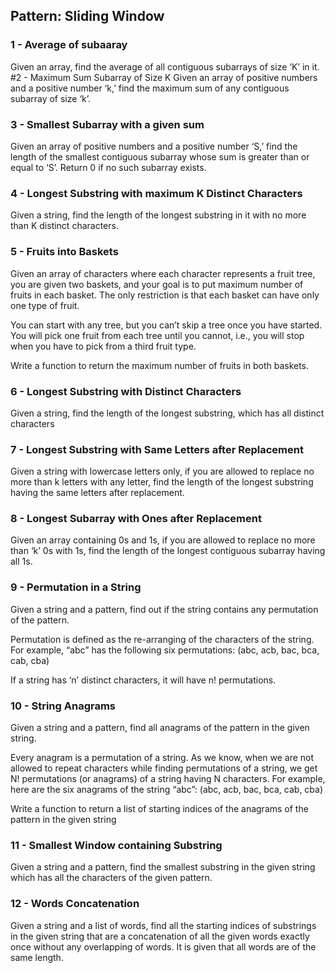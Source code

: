 Pattern:  Sliding Window
-
### 1 - Average of subaaray
Given an array, find the average of all contiguous subarrays of size ‘K’ in it.
#2 - Maximum Sum Subarray of Size K
Given an array of positive numbers and a positive number ‘k,’ find the maximum sum of any contiguous subarray of size ‘k’.
### 3 - Smallest Subarray with a given sum
Given an array of positive numbers and a positive number ‘S,’ find the length of the smallest contiguous subarray whose sum is greater than or equal to ‘S’. Return 0 if no such subarray exists.
### 4 - Longest Substring with maximum K Distinct Characters
Given a string, find the length of the longest substring in it with no more than K distinct characters.
### 5 - Fruits into Baskets
Given an array of characters where each character represents a fruit tree, you are given two baskets, and your goal is to put maximum number of fruits in each basket. The only restriction is that each basket can have only one type of fruit.

You can start with any tree, but you can’t skip a tree once you have started. You will pick one fruit from each tree until you cannot, i.e., you will stop when you have to pick from a third fruit type.

Write a function to return the maximum number of fruits in both baskets.
### 6 - Longest Substring with Distinct Characters
Given a string, find the length of the longest substring, which has all distinct characters
### 7 - Longest Substring with Same Letters after Replacement
Given a string with lowercase letters only, if you are allowed to replace no more than k letters with any letter, find the length of the longest substring having the same letters after replacement.
### 8 - Longest Subarray with Ones after Replacement
Given an array containing 0s and 1s, if you are allowed to replace no more than ‘k’ 0s with 1s, find the length of the longest contiguous subarray having all 1s.
### 9 - Permutation in a String
Given a string and a pattern, find out if the string contains any permutation of the pattern.

Permutation is defined as the re-arranging of the characters of the string. For example, “abc” has the following six permutations:
(abc, acb, bac, bca, cab, cba)

If a string has ‘n’ distinct characters, it will have n! permutations.
### 10 - String Anagrams
Given a string and a pattern, find all anagrams of the pattern in the given string.

Every anagram is a permutation of a string. As we know, when we are not allowed to repeat characters while finding permutations of a string, we get N! permutations (or anagrams) of a string having N characters. For example, here are the six anagrams of the string “abc”:
(abc, acb, bac, bca, cab, cba)

Write a function to return a list of starting indices of the anagrams of the pattern in the given string
### 11 - Smallest Window containing Substring
Given a string and a pattern, find the smallest substring in the given string which has all the characters of the given pattern.
### 12 -  Words Concatenation
Given a string and a list of words, find all the starting indices of substrings in the given string that are a concatenation of all the given words exactly once without any overlapping of words. It is given that all words are of the same length.
